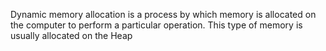 Dynamic memory allocation is a process by which memory is allocated on the computer to perform a particular operation. This type of memory is usually allocated on the Heap
